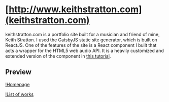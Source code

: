 # [http://www.keithstratton.com](keithstratton.com)
keithstratton.com is a portfolio site built for a musician and friend of mine, Keith Stratton. I used the GatsbyJS static site generator, which is built on ReactJS. One of the features of the site is a React component I built that acts a wrapper for the HTML5 web audio API. It is a heavily customized and extended version of the component in [this tutorial](http://nael.io/2017-03-11-building-a-react-audio-player/).

## Preview

[!Homepage](./docs/KS1Home.png)

[!List of works](./docs/KS2LoW.png)
